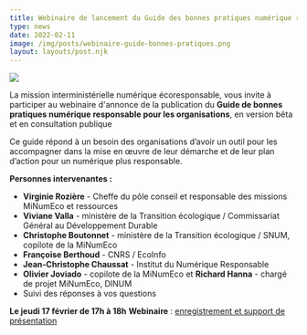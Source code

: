 ```yaml
---
title: Webinaire de lancement du Guide des bonnes pratiques numérique responsable
type: news
date: 2022-02-11
image: /img/posts/webinaire-guide-bonnes-pratiques.png
layout: layouts/post.njk
---
```


![]({{image}})

La mission interministérielle numérique écoresponsable, vous invite à participer au webinaire d'annonce de la publication du **Guide de bonnes pratiques numérique responsable pour les organisations**, en version bêta et en consultation publique

Ce guide répond à un besoin des organisations d’avoir un outil pour les accompagner dans la mise en œuvre de leur démarche et de leur plan d’action pour un numérique plus responsable.

**Personnes intervenantes :**

* **Virginie Rozière** - Cheffe du pôle conseil et responsable des missions MiNumEco et ressources
* **Viviane Valla** - ministère de la Transition écologique / Commissariat Général au Développement Durable
* **Christophe Boutonnet** - ministère de la Transition écologique / SNUM, copilote de la MiNumEco
* **Françoise Berthoud** - CNRS / EcoInfo
* **Jean-Christophe Chaussat** - Institut du Numérique Responsable
* **Olivier Joviado** - copilote de la MiNumEco et **Richard Hanna** - chargé de projet MiNumEco, DINUM
* Suivi des réponses à vos questions

<div class="fr-highlight">

**Le jeudi 17 février de 17h à 18h**
**Webinaire** : [enregistrement et support de présentation](https://bbb-dinum-scalelite.visio.education.fr/playback/presentation/2.3/5943c51cd99e192ecf7c9c6ce2562d5e4b33348b-1645112719317)

</div>